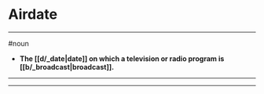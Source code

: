 # Airdate
---
#noun
- **The [[d/_date|date]] on which a television or radio program is [[b/_broadcast|broadcast]].**
---
---
